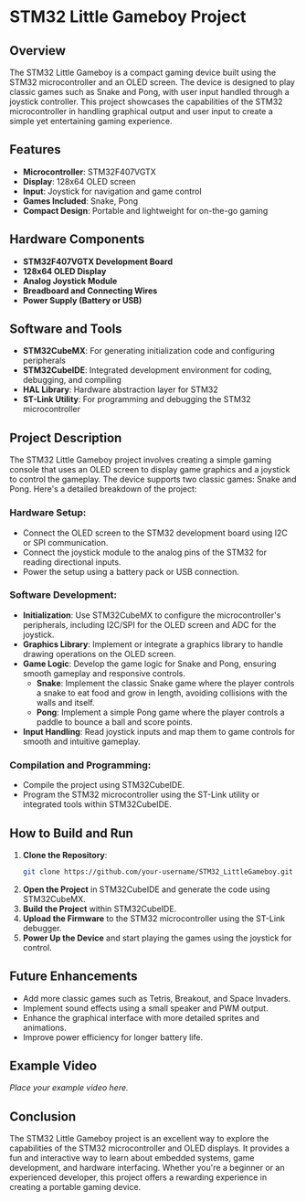 
# STM32 Little Gameboy Project

## Overview
The STM32 Little Gameboy is a compact gaming device built using the STM32 microcontroller and an OLED screen. The device is designed to play classic games such as Snake and Pong, with user input handled through a joystick controller. This project showcases the capabilities of the STM32 microcontroller in handling graphical output and user input to create a simple yet entertaining gaming experience.

## Features
- **Microcontroller**: STM32F407VGTX
- **Display**: 128x64 OLED screen
- **Input**: Joystick for navigation and game control
- **Games Included**: Snake, Pong
- **Compact Design**: Portable and lightweight for on-the-go gaming

## Hardware Components
- **STM32F407VGTX Development Board**
- **128x64 OLED Display**
- **Analog Joystick Module**
- **Breadboard and Connecting Wires**
- **Power Supply (Battery or USB)**

## Software and Tools
- **STM32CubeMX**: For generating initialization code and configuring peripherals
- **STM32CubeIDE**: Integrated development environment for coding, debugging, and compiling
- **HAL Library**: Hardware abstraction layer for STM32
- **ST-Link Utility**: For programming and debugging the STM32 microcontroller

## Project Description
The STM32 Little Gameboy project involves creating a simple gaming console that uses an OLED screen to display game graphics and a joystick to control the gameplay. The device supports two classic games: Snake and Pong. Here's a detailed breakdown of the project:

### Hardware Setup:
- Connect the OLED screen to the STM32 development board using I2C or SPI communication.
- Connect the joystick module to the analog pins of the STM32 for reading directional inputs.
- Power the setup using a battery pack or USB connection.

### Software Development:
- **Initialization**: Use STM32CubeMX to configure the microcontroller's peripherals, including I2C/SPI for the OLED screen and ADC for the joystick.
- **Graphics Library**: Implement or integrate a graphics library to handle drawing operations on the OLED screen.
- **Game Logic**: Develop the game logic for Snake and Pong, ensuring smooth gameplay and responsive controls.
  - **Snake**: Implement the classic Snake game where the player controls a snake to eat food and grow in length, avoiding collisions with the walls and itself.
  - **Pong**: Implement a simple Pong game where the player controls a paddle to bounce a ball and score points.
- **Input Handling**: Read joystick inputs and map them to game controls for smooth and intuitive gameplay.

### Compilation and Programming:
- Compile the project using STM32CubeIDE.
- Program the STM32 microcontroller using the ST-Link utility or integrated tools within STM32CubeIDE.

## How to Build and Run
1. **Clone the Repository**:
   ```sh
   git clone https://github.com/your-username/STM32_LittleGameboy.git
   ```
2. **Open the Project** in STM32CubeIDE and generate the code using STM32CubeMX.
3. **Build the Project** within STM32CubeIDE.
4. **Upload the Firmware** to the STM32 microcontroller using the ST-Link debugger.
5. **Power Up the Device** and start playing the games using the joystick for control.

## Future Enhancements
- Add more classic games such as Tetris, Breakout, and Space Invaders.
- Implement sound effects using a small speaker and PWM output.
- Enhance the graphical interface with more detailed sprites and animations.
- Improve power efficiency for longer battery life.

## Example Video
*Place your example video here.*

## Conclusion
The STM32 Little Gameboy project is an excellent way to explore the capabilities of the STM32 microcontroller and OLED displays. It provides a fun and interactive way to learn about embedded systems, game development, and hardware interfacing. Whether you're a beginner or an experienced developer, this project offers a rewarding experience in creating a portable gaming device.
